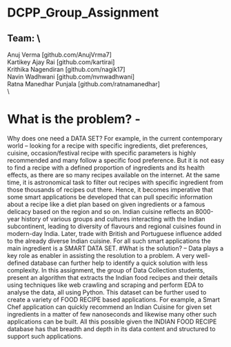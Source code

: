 # DCPP_Group_Assignment
## Team: \
Anuj Verma [github.com/AnujVrma7] \
Kartikey Ajay Rai [github.com/kartirai] \
Krithika Nagendiran [github.com/nagik17] \
Navin Wadhwani [github.com/nvnwadhwani] \
Ratna Manedhar Punjala [github.com/ratnamanedhar] \
\
# What is the problem? -
Why does one need a DATA SET? For example, in the current contemporary
world – looking for a recipe with specific ingredients, diet preferences, cuisine,
occasion/festival recipe with specific parameters is highly recommended and many
follow a specific food preference. But it is not easy to find a recipe with a defined
proportion of ingredients and its health effects, as there are so many recipes available on
the internet. At the same time, it is astronomical task to filter out recipes with specific
ingredient from those thousands of recipes out there. Hence, it becomes imperative that
some smart applications be developed that can pull specific information about a recipe
like a diet plan based on given ingredients or a famous delicacy based on the region and
so on.
Indian cuisine reflects an 8000-year history of various groups and cultures
interacting with the Indian subcontinent, leading to diversity of flavours and regional
cuisines found in modern-day India. Later, trade with British and Portuguese influence
added to the already diverse Indian cuisine. For all such smart applications the main
ingredient is a SMART DATA SET.
#What is the solution? –
Data plays a key role as enabler in assisting the resolution to a problem. A very
well-defined database can further help to identify a quick solution with less complexity.
In this assignment, the group of Data Collection students, present an algorithm that
extracts the Indian food recipes and their details using techniques like web crawling and
scraping and perform EDA to analyse the data, all using Python. This dataset can be
further used to create a variety of FOOD RECIPE based applications. For example, a
Smart Chef application can quickly recommend an Indian Cuisine for given set
ingredients in a matter of few nanoseconds and likewise many other such applications can
be built. All this possible given the INDIAN FOOD RECIPE database has that breadth
and depth in its data content and structured to support such applications.
